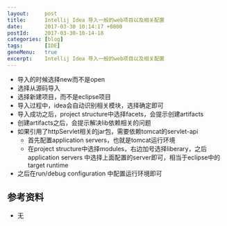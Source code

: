 ```yaml
---
layout:     post
title:      Intellij Idea 导入一般的web项目以及相关配置
date:       2017-03-30 10:14:17 +0800
postId:     2017-03-30-10-14-18
categories: [blog]
tags:       [IDE]
geneMenu:   true
excerpt:    Intellij Idea 导入一般的web项目以及相关配置
---
```


* 导入的时候选择new而不是open
* 选择从源码导入
* 选择新建项目，而不是eclipse项目
* 导入过程中，idea会自动识别相关模块，选择确定即可
* 导入成功之后，project structure中选择facets，会提示创建artifacts
* 创建artifacts之后，会提示解决lib依赖相关的问题
* 如果引用了httpServlet相关的jar包，需要依赖tomcat的servlet-api
    - 首先配置application servers，也就是tomcat运行环境
    - 在project structure中选择modules，右边加号选择liberary，之后application servers
    中选择上面配置的server即可，相当于eclipse中的target runtime
* 之后在run/debug configuration 中配置运行环境即可

## 参考资料

* 无

```java
```
